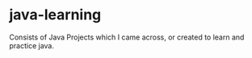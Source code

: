 # java-learning
Consists of Java Projects which I came across, or created to learn and practice java.
